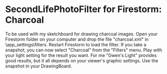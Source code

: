 # SecondLifePhotoFilter for Firestorm: Charcoal 
To be used with my sketchboard for drawing charcoal images. 
Open your Firestorm folder on your computer and drop the file "charcoal.xml" in \app_settings\filters.
Restart Firestorm to load the filter.
If you take a snapshot, you can now select "Charcoal" from the "Filters" menu. Play with your light setting for the result you want. For me "Gwen's Light" provides good results, but it all depends on your viewer's graphic settings.
Use the snapshot in your DrawingBoard.
